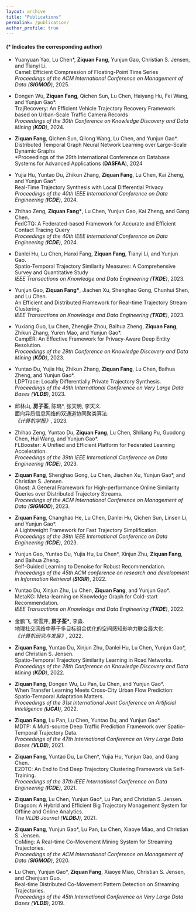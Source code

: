 ```yaml
---
layout: archive
title: "Publications"
permalink: /publication/
author_profile: true
---
```


#### (* Indicates the corresponding author)
- Yuanyuan Yao, Lu Chen\*, **Ziquan Fang**, Yunjun Gao, Christian S. Jensen, and Tianyi Li.<br>
Camel: Efficient Compression of Floating-Point Time Series<br>
*Proceedings of the ACM International Conference on Management of Data (**SIGMOD**)*, 2025.

- Dongen Wu, **Ziquan Fang**, Qichen Sun, Lu Chen, Haiyang Hu, Fei Wang, and Yunjun Gao\*.<br>
TrajRecovery: An Efficient Vehicle Trajectory Recovery Framework based on Urban-Scale Traffic Camera Records<br>
*Proceedings of the 30th Conference on Knowledge Discovery and Data Mining (**KDD**)*, 2024.

- **Ziquan Fang**, Qichen Sun, Qilong Wang, Lu Chen, and Yunjun Gao\*.<br>
Distributed Temporal Graph Neural Network Learning over Large-Scale Dynamic Graphs<br>
*Proceedings of the 29th International Conference on Database Systems for Advanced Applications (**DASFAA**), 2024

- Yujia Hu, Yuntao Du, Zhikun Zhang, **Ziquan Fang**, Lu Chen, Kai Zheng, and Yunjun Gao\*.<br>
Real-Time Trajectory Synthesis with Local Differential Privacy<br>
*Proceedings of the 40th IEEE International Conference on Data Engineering (**ICDE**)*, 2024. 

- Zhihao Zeng, **Ziquan Fang\***, Lu Chen, Yunjun Gao, Kai Zheng, and Gang Chen.<br>
FedCTQ: A Federated-based Framework for Accurate and Efficient Contact Tracing Query<br>
*Proceedings of the 40th IEEE International Conference on Data Engineering (**ICDE**)*, 2024. 
        
- Danlei Hu, Lu Chen, Hanxi Fang, **Ziquan Fang**, Tianyi Li, and Yunjun Gao.<br> 
Spatio-Temporal Trajectory Similarity Measures: A Comprehensive Survey and Quantitative Study<br>
*IEEE Transactions on Knowledge and Data Engineering (**TKDE**)*, 2023.

 - Yunjun Gao, **Ziquan Fang\***, Jiachen Xu, Shenghao Gong, Chunhui Shen, and Lu Chen.<br> 
 An Efficient and Distributed Framework for Real-time Trajectory Stream Clustering.<br> 
 *IEEE Transactions on Knowledge and Data Engineering (**TKDE**)*, 2023.

 - Yuxiang Guo, Lu Chen, Zhengjie Zhou, Baihua Zheng, **Ziquan Fang**, Zhikun Zhang, Yuren Mao, and Yunjun Gao\*.<br> 
 CampER: An Effective Framework for Privacy-Aware Deep Entity Resolution.<br> 
 *Proceedings of the 29th Conference on Knowledge Discovery and Data Mining (**KDD**)*, 2023.
 
 - Yuntao Du, Yujia Hu, Zhikun Zhang, **Ziquan Fang**, Lu Chen, Baihua Zheng, and Yunjun Gao\*.<br> 
 LDPTrace: Locally Differentially Private Trajectory Synthesis.<br> 
 *Proceedings of the 49th International Conference on Very Large Data Bases (**VLDB**)*, 2023.
 
 - 邱林山, **房子荃**, 陈璐\*, 张天明, 李天义.<br> 
 面向异质信息网络的双通道协同聚类算法.<br> 
 *《计算机学报》*, 2023.

 - Zhihao Zeng, Yuntao Du, **Ziquan Fang**, Lu Chen, Shiliang Pu, Guodong Chen, Hui Wang, and Yunjun Gao\*.<br> 
 FLBooster: A Unified and Efficient Platform for Federated Learning Acceleration.<br> 
 *Proceedings of the 39th IEEE International Conference on Data Engineering (**ICDE**)*, 2023. 
 
 - **Ziquan Fang**, Shenghao Gong, Lu Chen, Jiachen Xu, Yunjun Gao\*, and Christian S. Jensen.<br>
 Ghost: A General Framework for High-performance Online Similarity Queries over Distributed Trajectory Streams.<br>
 *Proceedings of the ACM International Conference on Management of Data (**SIGMOD**)*, 2023.

 - **Ziquan Fang**, Changhao He, Lu Chen, Danlei Hu, Qichen Sun, Linsen Li, and Yunjun Gao\*.<br> 
 A Lightweight Framework for Fast Trajectory Simplification.<br> 
 *Proceedings of the 39th IEEE International Conference on Data Engineering (**ICDE**)*, 2023.
        
 - Yunjun Gao, Yuntao Du, Yujia Hu, Lu Chen\*, Xinjun Zhu, **Ziquan Fang**, and Baihua Zheng.<br> 
 Self-Guided Learning to Denoise for Robust Recommendation.<br> 
 *Proceedings of the 45th ACM conference on research and development in Information Retrieval (**SIGIR**)*, 2022.
 
 - Yuntao Du, Xinjun Zhu, Lu Chen, **Ziquan Fang**, and Yunjun Gao\*.<br>
 MetaKG: Meta-learning on Knowledge Graph for Cold-start Recommendation.<br>
 *IEEE Transactions on Knowledge and Data Engineering (**TKDE**)*, 2022.
 
  - 金鹏飞, 常雪芹, **房子荃\***, 李淼.<br> 
 地理社交网络中基于多目标组合优化的空间感知影响力联合最大化.<br> 
 *《计算机研究与发展》*, 2022.

- **Ziquan Fang**, Yuntao Du, Xinjun Zhu, Danlei Hu, Lu Chen, Yunjun Gao\*, and Christian S. Jensen.<br>
Spatio-Temporal Trajectory Similarity Learning in Road Networks.<br>
*Proceedings of the 28th Conference on Knowledge Discovery and Data Mining (**KDD**)*, 2022. 
        
 - **Ziquan Fang**, Dongen Wu, Lu Pan, Lu Chen, and Yunjun Gao\*.<br> 
 When Transfer Learning Meets Cross-City Urban Flow Prediction: Spatio-Temporal Adaptation Matters.<br> 
 *Proceedings of the 31st International Joint Conference on Artificial Intelligence (**IJCAI**)*, 2022. 
        
 - **Ziquan Fang**, Lu Pan, Lu Chen, Yuntao Du, and Yunjun Gao\*.<br> 
 MDTP: A Multi-source Deep Traffic Prediction Framework over Spatio-Temporal Trajectory Data.<br> 
 *Proceedings of the 47th International Conference on Very Large Data Bases (**VLDB**)*, 2021.
        
 - **Ziquan Fang**, Yuntao Du, Lu Chen\*, Yujia Hu, Yunjun Gao, and Gang Chen.<br> 
 E2DTC: An End to End Deep Trajectory Clustering Framework via Self-Training.<br> 
 *Proceedings of the 37th IEEE International Conference on Data Engineering (**ICDE**)*, 2021. 
 
  - **Ziquan Fang**, Lu Chen, Yunjun Gao\*, Lu Pan, and Christian S. Jensen.<br> 
 Dragoon: A Hybrid and Efficient Big Trajectory Management System for Offline and Online Analytics.<br> 
 *The VLDB Journal (**VLDBJ**)*, 2021.
        
 - **Ziquan Fang**, Yunjun Gao\*, Lu Pan, Lu Chen, Xiaoye Miao, and Christian S. Jensen.<br> 
 CoMing: A Real-time Co-Movement Mining System for Streaming Trajectories.<br> 
 *Proceedings of the ACM International Conference on Management of Data (**SIGMOD**)*, 2020. 
        
 - Lu Chen, Yunjun Gao\*, **Ziquan Fang**, Xiaoye Miao, Christian S. Jensen, and Chenjuan Guo.<br> 
 Real-time Distributed Co-Movement Pattern Detection on Streaming Trajectories.<br> 
 *Proceedings of the 45th International Conference on Very Large Data Bases (**VLDB**)*, 2019.
